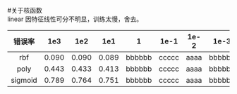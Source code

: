 #关于核函数</br>
linear 因特征线性可分不明显，训练太慢，舍去。</br>

|错误率| 1e3|1e2|1e1 |1|1e-1|1e-2|1e-3|1e-4|1e-5|
| :----: | :----: | :----: | :----: | :----: | :----: | :----: | :----: | :----: |:----: |
|rbf | 0.090 | 0.090 | 0.089    | bbbbbb | ccccc | aaaa | bbbbbb | ccccc | aaaa | bbbbbb | ccccc |ccccc |
| poly   | 0.443      |0.433    | 0.413 | bbbbbb | ccccc | aaaa | bbbbbb | ccccc | aaaa | bbbbbb | ccccc |ccccc |
| sigmoid | 0.789     |0.764     | 0.751 | bbbbbb | ccccc | aaaa | bbbbbb | ccccc | aaaa | bbbbbb | ccccc |ccccc |




